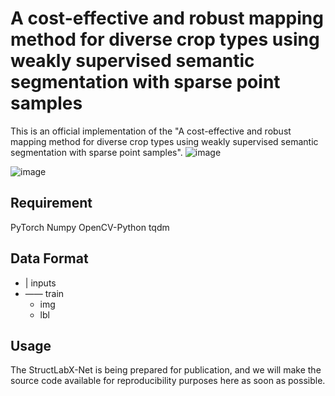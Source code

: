 # A cost-effective and robust mapping method for diverse crop types using weakly supervised semantic segmentation with sparse point samples

This is an official implementation of the "A cost-effective and robust mapping method for diverse crop types using weakly supervised semantic segmentation with sparse point samples".
![image](https://github.com/BruceKai/StructLabX-Net/assets/51935494/0a19a88c-82c0-4630-ad45-f59365a03f5e)

![image](https://github.com/BruceKai/StructLabX-Net/assets/51935494/18496ba8-f5a7-4cfc-83e9-ad5abd0a79b3)

## Requirement 

PyTorch
Numpy
OpenCV-Python
tqdm

## Data Format
- | inputs
- —— train
    - img
    - lbl


## Usage
The StructLabX-Net is being prepared for publication, and we will make the source code available for reproducibility purposes here as soon as possible.
